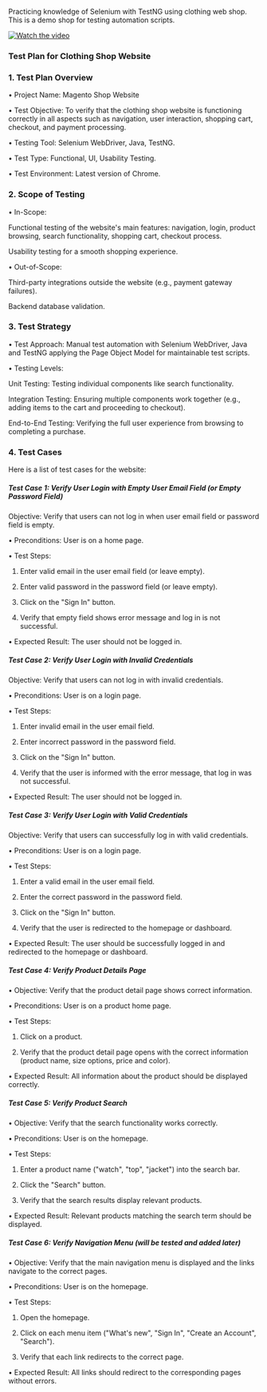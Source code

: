 Practicing knowledge of Selenium with TestNG using clothing web shop. This is a demo shop for testing automation scripts.




   [![Watch the video](https://img.youtube.com/vi/1HJ_Dg9aY8U/hqdefault.jpg)](https://www.youtube.com/watch?v=1HJ_Dg9aY8U)


### Test Plan for Clothing Shop Website

### 1. Test Plan Overview

• Project Name: Magento Shop Website

• Test Objective: To verify that the clothing shop website is functioning correctly in all aspects such as navigation, user interaction, shopping cart, checkout, and payment processing.

• Testing Tool: Selenium WebDriver, Java, TestNG.

• Test Type: Functional, UI, Usability Testing.

• Test Environment: Latest version of Chrome.

### 2. Scope of Testing
   
• In-Scope:

Functional testing of the website's main features: navigation, login, product browsing, search functionality, shopping cart, checkout process.

Usability testing for a smooth shopping experience.

• Out-of-Scope:

Third-party integrations outside the website (e.g., payment gateway failures).

Backend database validation.

### 3. Test Strategy

• Test Approach: Manual test automation with Selenium WebDriver, Java and TestNG applying the Page Object Model for maintainable test scripts.

• Testing Levels:

Unit Testing: Testing individual components like search functionality.

Integration Testing: Ensuring multiple components work together (e.g., adding items to the cart and proceeding to checkout).

End-to-End Testing: Verifying the full user experience from browsing to completing a purchase.

### 4. Test Cases
   
Here is a list of test cases for the website:

##### Test Case 1: Verify User Login with Empty User Email Field (or Empty Password Field)

Objective: Verify that users can not log in when user email field or password field is empty.

• Preconditions: User is on a home page.

• Test Steps:

 1. Enter valid email in the user email field (or leave empty).

 2. Enter valid password in the password field (or leave empty).

 3. Click on the "Sign In" button.

 4. Verify that empty field shows error message and log in is not successful.
    
• Expected Result: The user should not be logged in.

##### Test Case 2: Verify User Login with Invalid Credentials

Objective: Verify that users can not log in with invalid credentials.

• Preconditions: User is on a login page.

• Test Steps:

 1. Enter invalid email in the user email field.

 2. Enter incorrect password in the password field.

 3. Click on the "Sign In" button.

 4. Verify that the user is informed with the error message, that log in was not successful.
    
• Expected Result: The user should not be logged in.

##### Test Case 3: Verify User Login with Valid Credentials

Objective: Verify that users can successfully log in with valid credentials.

• Preconditions: User is on a login page.

• Test Steps:

 1. Enter a valid email in the user email field.

 2. Enter the correct password in the password field.

 3. Click on the "Sign In" button.

 4. Verify that the user is redirected to the homepage or dashboard.
    
• Expected Result: The user should be successfully logged in and redirected to the homepage or dashboard.

##### Test Case 4: Verify Product Details Page

• Objective: Verify that the product detail page shows correct information.

• Preconditions: User is on a product home page.

• Test Steps:

   1.	Click on a product.

   2.	Verify that the product detail page opens with the correct information (product name, size options, price and color).
      
• Expected Result: All information about the product should be displayed correctly.

##### Test Case 5: Verify Product Search

• Objective: Verify that the search functionality works correctly.

• Preconditions: User is on the homepage.

• Test Steps:

   1.	Enter a product name ("watch", "top", "jacket") into the search bar.

   2.	Click the "Search" button.

   3.	Verify that the search results display relevant products.
      
• Expected Result: Relevant products matching the search term should be displayed.

##### Test Case 6: Verify Navigation Menu (will be tested and added later)

• Objective: Verify that the main navigation menu is displayed and the links navigate to the correct pages.

• Preconditions: User is on the homepage.

• Test Steps:

   1.	Open the homepage.

   2.	Click on each menu item ("What's new", "Sign In", "Create an Account", "Search").

   3.	Verify that each link redirects to the correct page.
      
• Expected Result: All links should redirect to the corresponding pages without errors.
